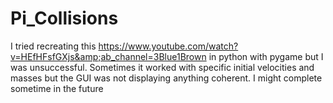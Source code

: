 # Pi_Collisions
I tried  recreating this https://www.youtube.com/watch?v=HEfHFsfGXjs&amp;ab_channel=3Blue1Brown in python with pygame but I was unsuccessful. Sometimes it worked with specific initial velocities and masses but the GUI was not displaying anything coherent. I might complete sometime in the future
